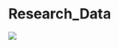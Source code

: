 # Research_Data

![](https://github.com/kisalchandula/Groundwater-Research-Malwathuoya/assets/62669106/33f1f3ef-9ee2-4940-8935-81fb4af80e7d)
